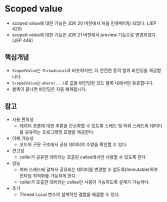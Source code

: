 # Scoped value
- scoped value에 대한 기능은 JDK 20 버전에서 처음 인큐베이팅 되었다. (JEP 429)
- scoped value에 대한 기능은 JDK 21 버전에서 preview 기능으로 변경되었다. (JEP 446)

## 핵심개념
- `ScopedValue`는 `ThreadLocal`과 비슷하지만, 더 안전한 동적 범위 바인딩을 제공합니다.
- `ScopedValue`는 `where(...)`로 값을 바인딩한 코드 블록 내에서만 유효합니다.
- 블록이 끝나면 바인딩은 자동 해제됩니다.

## 참고
- 사용 편의성
    - 데이터 흐름에 대한 추론을 간소화할 수 있도록 스레드 및 하위 스레드와 데이터를 공유하는 프로그래밍 모델을 제공한다.
- 이해 가능성
    - 코드의 구문 구조에서 공유 데이터의 수명을 확인할 수 있다.
- 견고성
    - caller가 공유한 데이터는 호출된 callee에서만 사용할 수 있도록 한다.
- 성능
    - 여러 스레드에 걸쳐서 공유되는 데이터를 변경할 수 없도록(Immutable)하여 런타임 최적화를 가능하게 한다.
    - caller가 호출한 데이터는 callee만 사용이 가능하도록 설계가 가능하다.
- 추가
    - Thread Local 변수의 설계적인 결함을 해결할 수 있다.